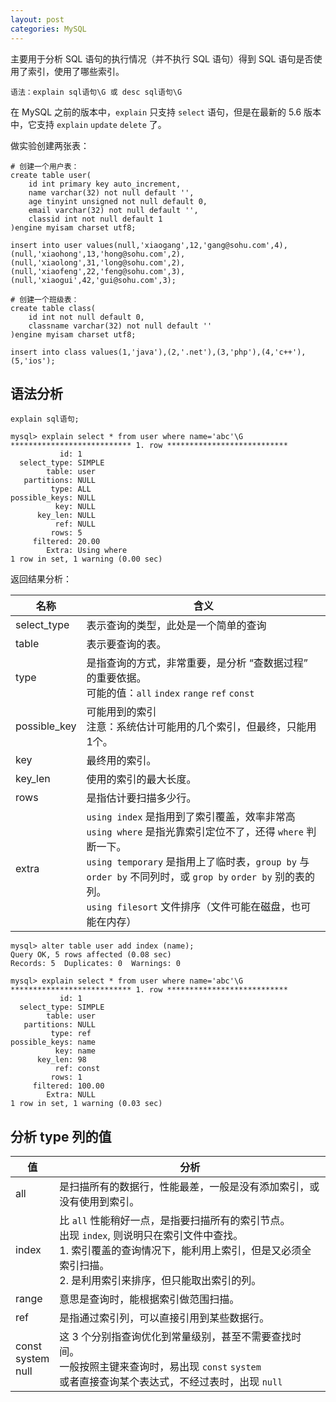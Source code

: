 ```yaml
---
layout: post
categories: MySQL
---
```


主要用于分析 SQL 语句的执行情况（并不执行 SQL 语句）得到 SQL 语句是否使用了索引，使用了哪些索引。

```
语法：explain sql语句\G 或 desc sql语句\G
```

在 MySQL 之前的版本中，`explain` 只支持 `select` 语句，但是在最新的 5.6 版本中，它支持 `explain` `update` `delete` 了。

做实验创建两张表：

```
# 创建一个用户表：
create table user(
    id int primary key auto_increment,
    name varchar(32) not null default '',
    age tinyint unsigned not null default 0,
    email varchar(32) not null default '',
    classid int not null default 1
)engine myisam charset utf8;

insert into user values(null,'xiaogang',12,'gang@sohu.com',4),
(null,'xiaohong',13,'hong@sohu.com',2),
(null,'xiaolong',31,'long@sohu.com',2),
(null,'xiaofeng',22,'feng@sohu.com',3),
(null,'xiaogui',42,'gui@sohu.com',3);

# 创建一个班级表：
create table class(
    id int not null default 0,
    classname varchar(32) not null default ''
)engine myisam charset utf8;

insert into class values(1,'java'),(2,'.net'),(3,'php'),(4,'c++'),(5,'ios');
```

## 语法分析

```
explain sql语句;
```

```
mysql> explain select * from user where name='abc'\G
*************************** 1. row ***************************
           id: 1
  select_type: SIMPLE
        table: user
   partitions: NULL
         type: ALL
possible_keys: NULL
          key: NULL
      key_len: NULL
          ref: NULL
         rows: 5
     filtered: 20.00
        Extra: Using where
1 row in set, 1 warning (0.00 sec)
```

返回结果分析：

| 名称 | 含义 |
| -- | -- |
| select_type | 表示查询的类型，此处是一个简单的查询 |
| table | 表示要查询的表。 |
| type | 是指查询的方式，非常重要，是分析 “查数据过程” 的重要依据。<br>可能的值：`all` `index` `range` `ref` `const` |
| possible_key | 可能用到的索引<br>注意：系统估计可能用的几个索引，但最终，只能用1个。 |
| key | 最终用的索引。 |
| key_len | 使用的索引的最大长度。 |
| rows | 是指估计要扫描多少行。 |
| extra | `using index` 是指用到了索引覆盖，效率非常高 <br>`using where` 是指光靠索引定位不了，还得 `where` 判断一下。 <br>`using temporary` 是指用上了临时表，`group by` 与 `order by` 不同列时，或 `grop by` `order by` 别的表的列。 <br>`using filesort` 文件排序（文件可能在磁盘，也可能在内存） |

```
mysql> alter table user add index (name);
Query OK, 5 rows affected (0.08 sec)
Records: 5  Duplicates: 0  Warnings: 0

mysql> explain select * from user where name='abc'\G
*************************** 1. row ***************************
           id: 1
  select_type: SIMPLE
        table: user
   partitions: NULL
         type: ref
possible_keys: name
          key: name
      key_len: 98
          ref: const
         rows: 1
     filtered: 100.00
        Extra: NULL
1 row in set, 1 warning (0.03 sec)
```

## 分析 type 列的值

| 值 | 分析 |
| -- | -- |
| all | 是扫描所有的数据行，性能最差，一般是没有添加索引，或没有使用到索引。 |
| index | 比 `all` 性能稍好一点，是指要扫描所有的索引节点。<br>出现 `index`, 则说明只在索引文件中查找。<br>1. 索引覆盖的查询情况下，能利用上索引，但是又必须全索引扫描。<br>2. 是利用索引来排序，但只能取出索引的列。 |
| range | 意思是查询时，能根据索引做范围扫描。 |
| ref | 是指通过索引列，可以直接引用到某些数据行。 |
| const<br>system<br>null | 这 3 个分别指查询优化到常量级别，甚至不需要查找时间。<br>一般按照主键来查询时，易出现 `const` `system`<br>或者直接查询某个表达式，不经过表时，出现 `null` |